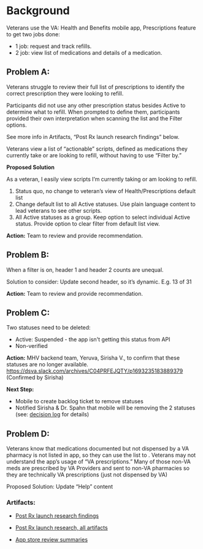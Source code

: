 # Background

Veterans use the VA: Health and Benefits mobile app, Prescriptions feature to get two jobs done:

- 1 job: request and track refills.
- 2 job: view list of medications and details of a medication.

## Problem A: 
Veterans struggle to review their full list of prescriptions to identify the correct prescription they were looking to refill.

Participants did not use any other prescription status besides Active to determine what to refill. When prompted to define them, participants provided their own interpretation when scanning the list and the Filter options.

See more info in Artifacts, “Post Rx launch research findings” below.

Veterans view a list of “actionable” scripts, defined as medications they currently take or are looking to refill, without having to use “Filter by.”

**Proposed Solution**

As a veteran, I easily view scripts I’m currently taking or am looking to refill.

1. Status quo, no change to veteran’s view of Health/Prescriptions default list
2. Change default list to all Active statuses. Use plain language content to lead veterans to see other scripts.
3. All Active statuses as a group. Keep option to select individual Active status. Provide option to clear filter from default list view.

**Action:** Team to review and provide recommendation.

## Problem B: 

When a filter is on, header 1 and header 2 counts are unequal. 

Solution to consider: Update second header, so it’s dynamic. E.g. 13 of 31

**Action:** Team to review and provide recommendation.

## Problem C:

Two statuses need to be deleted:

- Active: Suspended - the app isn't getting this status from API
- Non-verified

**Action:** MHV backend team, Yeruva, Sirisha V., to confirm that these statuses are no longer available. https://dsva.slack.com/archives/C04PRFEJQTY/p1693235183889379 (Confirmed by Sirisha)

**Next Step:**
- Mobile to create backlog ticket to remove statuses
- Notified Sirisha & Dr. Spahn that mobile will be removing the 2 statuses (see: [decision log](https://github.com/department-of-veterans-affairs/va.gov-team/blob/master/products/va-mobile-app/features/medication/Product/Prescription%20List%20View%20Enhancements/Decision%20Log.md) for details)

## Problem D:

Veterans know that medications documented but not dispensed by a VA pharmacy is not listed in app, so they can use the list to . 
Veterans may not understand the app’s usage of “VA prescriptions.” Many of those non-VA meds are prescribed by VA Providers and sent to non-VA pharmacies so they are technically VA prescriptions (just not dispensed by VA)

Proposed Solution: Update “Help” content

### Artifacts:

- [Post Rx launch research findings](https://github.com/department-of-veterans-affairs/va.gov-team/blob/6dcb82eb1c0d3e56a45e36bba69265ea5d4b076d/products/va-mobile-app/ux-research/usability-testing/rx-post-launch/Research%20Findings.md) 

- [Post Rx launch research, all artifacts](https://github.com/department-of-veterans-affairs/va.gov-team/tree/6dcb82eb1c0d3e56a45e36bba69265ea5d4b076d/products/va-mobile-app/ux-research/usability-testing/rx-post-launch) 

- [App store review summaries](https://github.com/department-of-veterans-affairs/va.gov-team/tree/master/products/va-mobile-app/reporting/App-Stores-Reviews)
